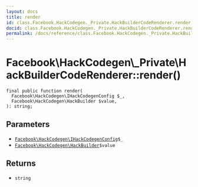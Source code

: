 ```yaml
---
layout: docs
title: render
id: class.Facebook.HackCodegen._Private.HackBuilderCodeRenderer.render
docid: class.Facebook.HackCodegen._Private.HackBuilderCodeRenderer.render
permalink: /docs/reference/class.Facebook.HackCodegen._Private.HackBuilderCodeRenderer.render.md
---
```

# Facebook\\HackCodegen\\_Private\\HackBuilderCodeRenderer::render()




``` Hack
final public function render(
  Facebook\HackCodegen\IHackCodegenConfig $_,
  Facebook\HackCodegen\HackBuilder $value,
): string;
```




## Parameters




- [` Facebook\HackCodegen\IHackCodegenConfig `](<interface.Facebook.HackCodegen.IHackCodegenConfig.md>)`` $_ ``
- [` Facebook\HackCodegen\HackBuilder `](<class.Facebook.HackCodegen.HackBuilder.md>)`` $value ``




## Returns




+ ` string `